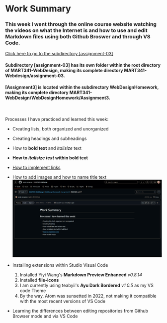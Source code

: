 # Work Summary

### This week I went through the online course website watching the videos on what the Internet is and how to use and edit Markdown files using both Github Broswer and through VS Code. 


  [Click here to go to the subdirectory [assignment-03] ](https://github.com/emily-mcnamee/MART341-WebDesign/tree/main/assignment-03)

  #### Subdirectory [assignment-03] has its own folder within the root directory of MART341-WebDesign, making its complete directory **MART341-Webdesign/assignment-03**.
  
  #### [Assignment3] is located within the subdirectory WebDesignHomework, making its complete directory **MART341-WebDesign/WebDesignHomework/Assignment3**.
\
\
  Processes I have practiced and learned this week:
  - Creating lists, both organized and unorganized
  - Creating headings and subheadings
  - How to **bold text** and *italisize* text
  - **How to *italisize text* within bold text**
  - [How to implement links](https://github.com/emily-mcnamee/MART341-WebDesign/blob/main/WebDesignHomework/Assignment3/README.md)
  - How to add images and how to name title text
      ![Screenshot](https://github.com/emily-mcnamee/MART341-WebDesign/blob/main/WebDesignHomework/Assignment3/Screenshot%202024-09-15%20164110.png "Screenshot")
  - Installing extensions within Studio Visual Code
     1. Installed Yiyi Wang's **Markdown Preview Enhanced** *v0.8.14*
     2. Installed **file-icons**
     3. I am currently using teabyii's **Ayu Dark Bordered** *v1.0.5* as my VS code Theme
     4. By the way, Atom was sunsetted in 2022, not making it compatible with the most recent versions of VS Code
   
        
  - Learning the differences between editing repositories from Github Browser mode and via VS Code
